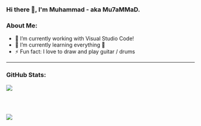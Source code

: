 ### Hi there 👋, I'm Muhammad - aka Mu7aMMaD.

<!-- **Muhammad-Hadidi/Muhammad-Hadidi** is a ✨ _special_ ✨ repository because its `README.md` (this file) appears on your GitHub profile. -->

### About Me:
- 🔭 I’m currently working with Visual Studio Code!
- 🌱 I’m currently learning everything 🤣
- ⚡ Fun fact: I love to draw and play guitar / drums

---

### GitHub Stats:

<a href="https://github.com/Muhammad-Hadidi">
<a target="_blank">
<img align="center" src="https://github-readme-stats.vercel.app/api/?username=Muhammad-Hadidi"/>
</a>
</a>

<br><br>

<a href="https://github.com/Muhammad-Hadidi">
<a target="_blank">
<img align="center" src="https://github-readme-stats.vercel.app/api/top-langs/?username=Muhammad-Hadidi"/>
</a>
</a>
